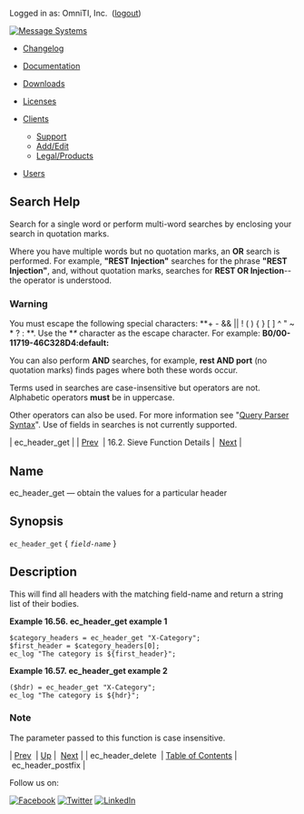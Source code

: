 Logged in as: OmniTI, Inc.  ([logout](https://support.messagesystems.com/logout.php))

[![Message Systems](https://support.messagesystems.com/images/ms-white205.png)](https://support.messagesystems.com/start.php) 

*   [Changelog](https://support.messagesystems.com/start.php?show=changelog)
*   [Documentation](https://support.messagesystems.com/docs/)
*   [Downloads](https://support.messagesystems.com/start.php)

*   [Licenses](https://support.messagesystems.com/license_summary.php)
*   <a href="">Clients</a>
    *   [Support](https://support.messagesystems.com/cs.php)
    *   [Add/Edit](https://support.messagesystems.com/edit_client.php)
    *   [Legal/Products](https://support.messagesystems.com/edit_products.php)
*   [Users](https://support.messagesystems.com/edit_customer.php)

## Search Help

Search for a single word or perform multi-word searches by enclosing your search in quotation marks.

Where you have multiple words but no quotation marks, an **OR** search is performed. For example, **"REST Injection"** searches for the phrase **"REST Injection"**, and, without quotation marks, searches for **REST OR Injection**--the operator is understood.

### Warning

You must escape the following special characters: **+ - && || ! ( ) { } [ ] ^ " ~ * ? : \**. Use the **\** character as the escape character. For example: **B0/00-11719-46C328D4\:default\:**

You can also perform **AND** searches, for example, **rest AND port** (no quotation marks) finds pages where both these words occur.

Terms used in searches are case-insensitive but operators are not. Alphabetic operators **must** be in uppercase.

Other operators can also be used. For more information see "[Query Parser Syntax](https://lucene.apache.org/core/old_versioned_docs/versions/3_0_0/queryparsersyntax.html)". Use of fields in searches is not currently supported.

| ec_header_get |
| [Prev](sieve.ref.ec_header_delete.php)  | 16.2. Sieve Function Details |  [Next](sieve.ref.ec_header_postfix.php) |

<a name="sieve.ref.ec_header_get"></a>
## Name

ec_header_get — obtain the values for a particular header

## Synopsis

`ec_header_get` { *`field-name`* }

<a name="idp29844336"></a>
## Description

This will find all headers with the matching field-name and return a string list of their bodies.

<a name="example.ec_header_get"></a>

**Example 16.56. ec_header_get example 1**

```
$category_headers = ec_header_get "X-Category";
$first_header = $category_headers[0];
ec_log "The category is ${first_header}";
```

<a name="example.ec_header_get.second"></a>

**Example 16.57. ec_header_get example 2**

```
($hdr) = ec_header_get "X-Category";
ec_log "The category is ${hdr}";
```

### Note

The parameter passed to this function is case insensitive.

| [Prev](sieve.ref.ec_header_delete.php)  | [Up](sieve.ref.files.php) |  [Next](sieve.ref.ec_header_postfix.php) |
| ec_header_delete  | [Table of Contents](index.php) |  ec_header_postfix |

Follow us on:

[![Facebook](https://support.messagesystems.com/images/icon-facebook.png)](http://www.facebook.com/messagesystems) [![Twitter](https://support.messagesystems.com/images/icon-twitter.png)](http://twitter.com/#!/MessageSystems) [![LinkedIn](https://support.messagesystems.com/images/icon-linkedin.png)](http://www.linkedin.com/company/message-systems)
